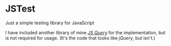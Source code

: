 # JSTest
Just a simple testing library for JavaScript

I have included another library of mine [_JS Query_](https://github.com/edlinkiii/js-query) for the implementation, but is not required for usage. (It's the code that looks like _jQuery_, but isn't.)